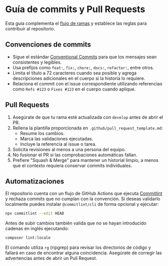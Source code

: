# Guía de commits y Pull Requests

Esta guía complementa el [flujo de ramas](./branching.md) y establece las reglas
para contribuir al repositorio.

## Convenciones de commits

- Sigue el estándar [Conventional Commits](https://www.conventionalcommits.org/)
  para que los mensajes sean consistentes y legibles.
- Usa prefijos como `feat:`, `fix:`, `chore:`, `docs:`, `refactor:`, entre otros.
- Limita el título a 72 caracteres cuando sea posible y agrega descripciones
  adicionales en el cuerpo si la historia lo requiere.
- Relaciona el commit con el issue correspondiente utilizando referencias como
  `Refs #123` o `Fixes #123` en el cuerpo cuando aplique.

## Pull Requests

1. Asegúrate de que tu rama esté actualizada con `develop` antes de abrir el PR.
2. Rellena la plantilla proporcionada en `.github/pull_request_template.md`:
   - Resume los cambios.
   - Marca las validaciones ejecutadas.
   - Incluye la referencia al issue o tarea.
3. Solicita revisiones al menos a una persona del equipo.
4. No fusionar el PR si las comprobaciones automáticas fallan.
5. Prefiere "Squash & Merge" para mantener un historial limpio, a menos que el
   contexto requiera conservar commits individuales.

## Automatizaciones

El repositorio cuenta con un flujo de GitHub Actions que ejecuta
[Commitlint](https://commitlint.js.org/) y rechaza commits que no cumplan con la
convención. Si deseas validarlo localmente puedes instalar `@commitlint/cli` de
forma opcional y ejecutar:

```bash
npx commitlint --edit HEAD
```

Antes de subir cambios también valida que no se hayan introducido cadenas en
inglés ejecutando:

```bash
composer lint:locale
```

El comando utiliza `rg` (ripgrep) para revisar los directorios de código y
fallará en caso de encontrar alguna coincidencia. Asegúrate de corregir las
advertencias antes de abrir un Pull Request.
